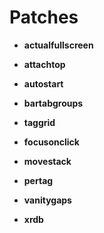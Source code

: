 # Patches

- **actualfullscreen**

- **attachtop**

- **autostart**

- **bartabgroups**

- **taggrid**

- **focusonclick**

- **movestack**

- **pertag**

- **vanitygaps**

- **xrdb**
